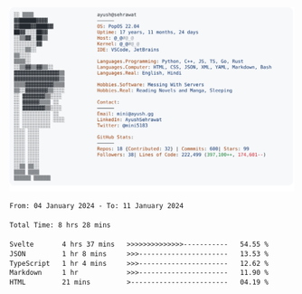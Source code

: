<a href="https://github.com/AyushSehrawat/AyushSehrawat">
  <picture>
    <source media="(prefers-color-scheme: dark)" srcset="https://raw.githubusercontent.com/AyushSehrawat/AyushSehrawat/main/dark_mode.svg">
    <img alt="Andrew Grant's GitHub Profile README" src="https://raw.githubusercontent.com/AyushSehrawat/AyushSehrawat/main/light_mode.svg">
  </picture>
</a>

<!--START_SECTION:waka-->

```txt
From: 04 January 2024 - To: 11 January 2024

Total Time: 8 hrs 28 mins

Svelte       4 hrs 37 mins   >>>>>>>>>>>>>>-----------   54.55 %
JSON         1 hr 8 mins     >>>----------------------   13.53 %
TypeScript   1 hr 4 mins     >>>----------------------   12.62 %
Markdown     1 hr            >>>----------------------   11.90 %
HTML         21 mins         >------------------------   04.19 %
```

<!--END_SECTION:waka-->
